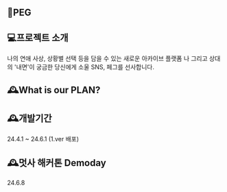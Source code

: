 ## 💙PEG



## 💻프로젝트 소개

나의 연애 사상, 상황별 선택 등을 담을 수 있는 새로운 아카이브 플랫폼
나 그리고 상대의 '내면'이 궁금한
당신에게 소울 SNS, 페그를 선사합니다.


## 🕰️What is our PLAN?

## 🕰️개발기간
24.4.1 ~ 24.6.1 (1.ver 배포)
## 🕰️멋사 해커톤 Demoday
24.6.8

